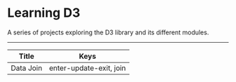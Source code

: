# Learning D3

A series of projects exploring the D3 library and its different modules.

---

| Title     | Keys                    |
| --------- | ----------------------- |
| Data Join | enter-update-exit, join |
